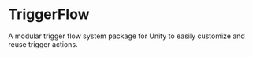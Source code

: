 # TriggerFlow
A modular trigger flow system package for Unity to easily customize and reuse trigger actions.
